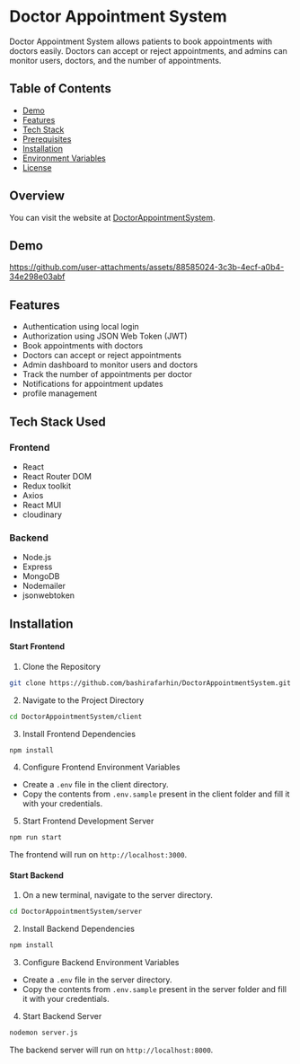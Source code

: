 # Doctor Appointment System

Doctor Appointment System allows patients to book appointments with doctors easily. Doctors can accept or reject appointments, and admins can monitor users, doctors, and the number of appointments.

## Table of Contents
- [Demo](#demo)
- [Features](#features)
- [Tech Stack](#tech-stack)
- [Prerequisites](#prerequisites)
- [Installation](#installation)
- [Environment Variables](#environment-variables)
- [License](#license)

## Overview
You can visit the website at  [DoctorAppointmentSystem](https://bookdoctorappointment-jv18.onrender.com/).

## Demo
https://github.com/user-attachments/assets/88585024-3c3b-4ecf-a0b4-34e298e03abf

## Features
- Authentication using local login
- Authorization using JSON Web Token (JWT)
- Book appointments with doctors
- Doctors can accept or reject appointments
- Admin dashboard to monitor users and doctors
- Track the number of appointments per doctor
- Notifications for appointment updates
- profile management

## Tech Stack Used
### Frontend
- React
- React Router DOM
- Redux toolkit
- Axios
- React MUI
- cloudinary

### Backend
- Node.js
- Express
- MongoDB
- Nodemailer
- jsonwebtoken
  
## Installation

#### Start Frontend
1. Clone the Repository
```bash
git clone https://github.com/bashirafarhin/DoctorAppointmentSystem.git
```

2. Navigate to the Project Directory
```bash
cd DoctorAppointmentSystem/client
```
3. Install Frontend Dependencies
```bash
npm install
```

4. Configure Frontend Environment Variables
- Create a `.env` file in the client directory.
- Copy the contents from `.env.sample` present in the client folder and fill it with your credentials.

5. Start Frontend Development Server
```bash
npm run start
```
The frontend will run on `http://localhost:3000`.

#### Start Backend

1. On a new terminal, navigate to the server directory.
```bash
cd DoctorAppointmentSystem/server
```

2. Install Backend Dependencies
```bash
npm install
```

3. Configure Backend Environment Variables
- Create a `.env` file in the server directory.
- Copy the contents from `.env.sample` present in the server folder and fill it with your credentials.

4. Start Backend Server
```bash
nodemon server.js
```
The backend server will run on `http://localhost:8000`.

